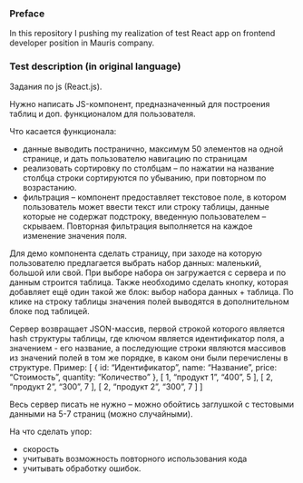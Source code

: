 ### Preface

In this repository I pushing my realization of test React app on frontend developer position in Mauris company.

### Test description (in original language)

Задания по js (React.js).

Нужно написать JS-компонент, предназначенный для построения таблиц и доп. функционалом для пользователя.

Что касается функционала:

- данные выводить постранично, максимум 50 элементов на одной странице, и дать пользователю навигацию по страницам
- реализовать сортировку по столбцам – по нажатии на название столбца строки сортируются по убыванию, при повторном по возрастанию.
- фильтрация – компонент предоставляет текстовое поле, в котором пользователь может ввести текст или строку таблицы, данные которые не содержат подстроку, введенную пользователем – скрываем. Повторная фильтрация выполняется на каждое изменение значения поля.

Для демо компонента сделать страницу, при заходе на которую пользователю предлагается выбрать набор данных: маленький, большой или свой. При выборе набора он загружается с сервера и по данным строится таблица. Также необходимо сделать кнопку, которая добавляет ещё один такой же блок: выбор набора данных + таблица.
По клике на строку таблицы значения полей выводятся в дополнительном блоке под таблицей.

Сервер возвращает JSON-массив, первой строкой которого является hash структуры таблицы, где ключом является идентификатор поля, а значением - его название, а последующие строки являются массивов из значений полей в том же порядке, в каком они были перечислены в структуре.
Пример:
[
{ id: “Идентификатор”, name: “Название”, price: “Стоимость”, quantity: “Количество” },
[ 1, “продукт 1”, “400”, 5 ],
[ 2, “продукт 2”, “300”, 7 ],
[ 2, “продукт 2”, “300”, 7 ]
]

Весь сервер писать не нужно – можно обойтись заглушкой с тестовыми данными на 5-7 страниц (можно случайными).

На что сделать упор:

- скорость
- учитывать возможность повторного использования кода
- учитывать обработку ошибок.
